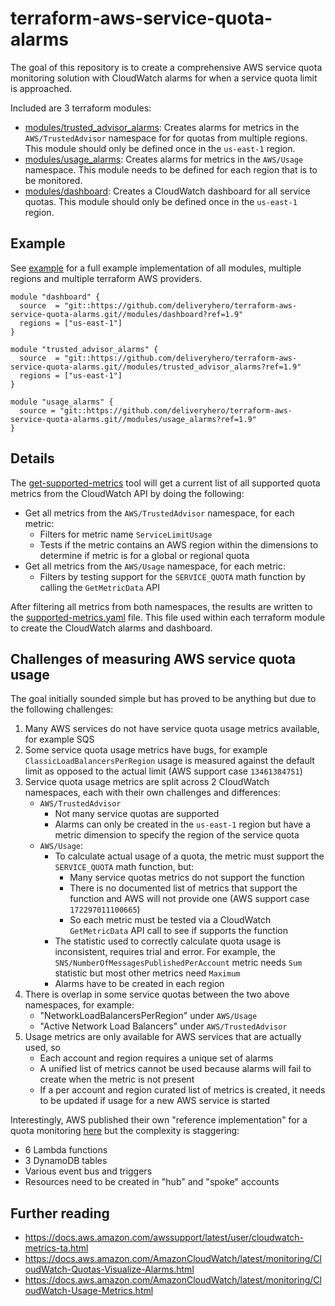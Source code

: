 # terraform-aws-service-quota-alarms

The goal of this repository is to create a comprehensive AWS service quota monitoring solution with CloudWatch alarms for when a service quota limit is approached.

Included are 3 terraform modules:

- [modules/trusted_advisor_alarms](modules/trusted_advisor_alarms): Creates alarms for metrics in the `AWS/TrustedAdvisor` namespace for for quotas from multiple regions. This module should only be defined once in the `us-east-1` region.
- [modules/usage_alarms](modules/usage_alarms): Creates alarms for metrics in the `AWS/Usage` namespace. This module needs to be defined for each region that is to be monitored.
- [modules/dashboard](modules/dashboard): Creates a CloudWatch dashboard for all service quotas. This module should only be defined once in the `us-east-1` region.

## Example

See [example](example) for a full example implementation of all modules, multiple regions and multiple terraform AWS providers.

```hcl
module "dashboard" {
  source  = "git::https://github.com/deliveryhero/terraform-aws-service-quota-alarms.git//modules/dashboard?ref=1.9"
  regions = ["us-east-1"]
}

module "trusted_advisor_alarms" {
  source  = "git::https://github.com/deliveryhero/terraform-aws-service-quota-alarms.git//modules/trusted_advisor_alarms?ref=1.9"
  regions = ["us-east-1"]
}

module "usage_alarms" {
  source = "git::https://github.com/deliveryhero/terraform-aws-service-quota-alarms.git//modules/usage_alarms?ref=1.9"
}
```

## Details

The [get-supported-metrics](tools/get-supported-metrics) tool will get a current list of all supported quota metrics from the CloudWatch API by doing the following:
- Get all metrics from the `AWS/TrustedAdvisor` namespace, for each metric:
  - Filters for metric name `ServiceLimitUsage`
  - Tests if the metric contains an AWS region within the dimensions to determine if metric is for a global or regional quota
- Get all metrics from the `AWS/Usage` namespace, for each metric:
  - Filters by testing support for the `SERVICE_QUOTA` math function by calling the `GetMetricData` API

After filtering all metrics from both namespaces, the results are written to the [supported-metrics.yaml](modules/usage_alarms/supported-metrics.yaml) file. This file used within each terraform module to create the CloudWatch alarms and dashboard.

## Challenges of measuring AWS service quota usage

The goal initially sounded simple but has proved to be anything but due to the following challenges:

1. Many AWS services do not have service quota usage metrics available, for example SQS
2. Some service quota usage metrics have bugs, for example `ClassicLoadBalancersPerRegion` usage is measured against the default limit as opposed to the actual limit (AWS support case `13461384751`)
3. Service quota usage metrics are split across 2 CloudWatch namespaces, each with their own challenges and differences:
   - `AWS/TrustedAdvisor`
     - Not many service quotas are supported
     - Alarms can only be created in the `us-east-1` region but have a metric dimension to specify the region of the service quota
   - `AWS/Usage`:
      - To calculate actual usage of a quota, the metric must support the `SERVICE_QUOTA` math function, but:
        - Many service quotas metrics do not support the function
        - There is no documented list of metrics that support the function and AWS will not provide one (AWS support case `172297011100665`)
        - So each metric must be tested via a CloudWatch `GetMetricData` API call to see if supports the function
      - The statistic used to correctly calculate quota usage is inconsistent, requires trial and error. For example, the `SNS/NumberOfMessagesPublishedPerAccount` metric needs `Sum` statistic but most other metrics need `Maximum`
      - Alarms have to be created in each region
4. There is overlap in some service quotas between the two above namespaces, for example:
   - "NetworkLoadBalancersPerRegion" under `AWS/Usage`
   - "Active Network Load Balancers" under `AWS/TrustedAdvisor`
5. Usage metrics are only available for AWS services that are actually used, so
   - Each account and region requires a unique set of alarms
   - A unified list of metrics cannot be used because alarms will fail to create when the metric is not present
   - If a per account and region curated list of metrics is created, it needs to be updated if usage for a new AWS service is started

Interestingly, AWS published their own "reference implementation" for a quota monitoring [here](https://github.com/aws-solutions/quota-monitor-for-aws) but the complexity is staggering:

- 6 Lambda functions
- 3 DynamoDB tables
- Various event bus and triggers
- Resources need to be created in "hub" and "spoke" accounts

## Further reading

- https://docs.aws.amazon.com/awssupport/latest/user/cloudwatch-metrics-ta.html
- https://docs.aws.amazon.com/AmazonCloudWatch/latest/monitoring/CloudWatch-Quotas-Visualize-Alarms.html
- https://docs.aws.amazon.com/AmazonCloudWatch/latest/monitoring/CloudWatch-Usage-Metrics.html
